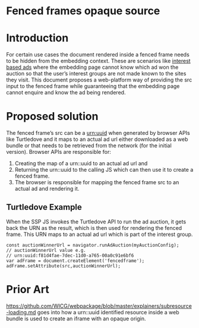# Fenced frames opaque source


# Introduction

For certain use cases the document rendered inside a fenced frame needs to be hidden from the embedding context. These are scenarios like [interest based ads](https://github.com/WICG/turtledove) where the embedding page cannot know which ad won the auction so that the user’s interest groups are not made known to the sites they visit. This document proposes a web-platform way of providing the src input to the fenced frame while guaranteeing that the embedding page cannot enquire and know the ad being rendered.


# Proposed solution

The fenced frame’s src can be a [urn:uuid](https://tools.ietf.org/html/rfc4122) when generated by browser APIs like Turtledove and it maps to an actual ad url either downloaded as a web bundle or that needs to be retrieved from the network (for the initial version). Browser APIs are responsible for:



1. Creating the map of a urn::uuid to an actual ad url and  
2. Returning the urn::uuid to the calling JS which can then use it to create a fenced frame.
3. The browser is responsible for mapping the fenced frame src to an actual ad and rendering it.


## Turtledove Example

When the SSP JS invokes the Turtledove API to run the ad auction, it gets back the URN as the result, which is then used for rendering the fenced frame. This URN maps to an actual ad url which is part of the interest group.


```
const auctionWinnerUrl = navigator.runAdAuction(myAuctionConfig);
// auctionWinnerUrl value e.g.
// urn:uuid:f81d4fae-7dec-11d0-a765-00a0c91e6bf6
var adFrame = document.createElement('fencedframe');
adFrame.setAttribute(src,auctionWinnerUrl); 
```



# Prior Art 

https://github.com/WICG/webpackage/blob/master/explainers/subresource-loading.md goes into how a urn::uuid identified resource inside a web bundle is used to create an iframe with an opaque origin.
